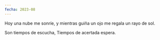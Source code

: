```yaml
---
fecha: 2023-08
---
```

Hoy una nube me sonríe,
y mientras guiña un ojo
me regala un rayo de sol.

Son tiempos de escucha,
Tiempos de acertada espera.
